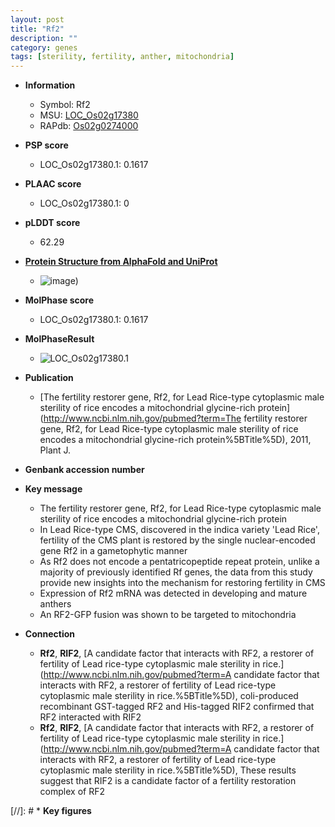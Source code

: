 ```yaml
---
layout: post
title: "Rf2"
description: ""
category: genes
tags: [sterility, fertility, anther, mitochondria]
---
```


* **Information**  
    + Symbol: Rf2  
    + MSU: [LOC_Os02g17380](http://rice.plantbiology.msu.edu/cgi-bin/ORF_infopage.cgi?orf=LOC_Os02g17380)  
    + RAPdb: [Os02g0274000](http://rapdb.dna.affrc.go.jp/viewer/gbrowse_details/irgsp1?name=Os02g0274000)  

* **PSP score**  
    + LOC_Os02g17380.1: 0.1617 

* **PLAAC score**  
    + LOC_Os02g17380.1: 0 

* **pLDDT score**
    + 62.29

* **[Protein Structure from AlphaFold and UniProt](https://www.uniprot.org/uniprotkb/F1SZ44/entry#structure)**
    + ![image](https://ricepsp.github.io/images/E-O/AF-F1SZ44-F1.png))

* **MolPhase score**
    + LOC_Os02g17380.1: 0.1617

* **MolPhaseResult**
    + ![LOC_Os02g17380.1](https://ricepsp.github.io/pictures/LOC_Os02g/LOC_Os02g17380.1.png)

* **Publication**  
    + [The fertility restorer gene, Rf2, for Lead Rice-type cytoplasmic male sterility of rice encodes a mitochondrial glycine-rich protein](http://www.ncbi.nlm.nih.gov/pubmed?term=The fertility restorer gene, Rf2, for Lead Rice-type cytoplasmic male sterility of rice encodes a mitochondrial glycine-rich protein%5BTitle%5D), 2011, Plant J.

* **Genbank accession number**  

* **Key message**  
    + The fertility restorer gene, Rf2, for Lead Rice-type cytoplasmic male sterility of rice encodes a mitochondrial glycine-rich protein
    + In Lead Rice-type CMS, discovered in the indica variety 'Lead Rice', fertility of the CMS plant is restored by the single nuclear-encoded gene Rf2 in a gametophytic manner
    + As Rf2 does not encode a pentatricopeptide repeat protein, unlike a majority of previously identified Rf genes, the data from this study provide new insights into the mechanism for restoring fertility in CMS
    + Expression of Rf2 mRNA was detected in developing and mature anthers
    + An RF2-GFP fusion was shown to be targeted to mitochondria

* **Connection**  
    + __Rf2__, __RIF2__, [A candidate factor that interacts with RF2, a restorer of fertility of Lead rice-type cytoplasmic male sterility in rice.](http://www.ncbi.nlm.nih.gov/pubmed?term=A candidate factor that interacts with RF2, a restorer of fertility of Lead rice-type cytoplasmic male sterility in rice.%5BTitle%5D), coli-produced recombinant GST-tagged RF2 and His-tagged RIF2 confirmed that RF2 interacted with RIF2
    + __Rf2__, __RIF2__, [A candidate factor that interacts with RF2, a restorer of fertility of Lead rice-type cytoplasmic male sterility in rice.](http://www.ncbi.nlm.nih.gov/pubmed?term=A candidate factor that interacts with RF2, a restorer of fertility of Lead rice-type cytoplasmic male sterility in rice.%5BTitle%5D), These results suggest that RIF2 is a candidate factor of a fertility restoration complex of RF2

[//]: # * **Key figures**  



